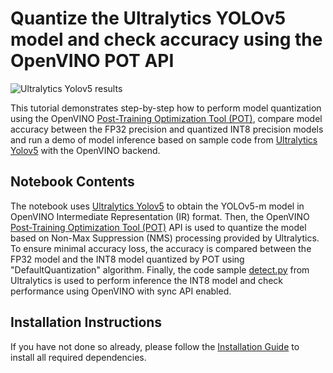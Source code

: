 # Quantize the Ultralytics YOLOv5 model and check accuracy using the OpenVINO POT API

![Ultralytics Yolov5 results](https://user-images.githubusercontent.com/44352144/177097174-cfe78939-e946-445e-9fce-d8897417ef8e.png)


This tutorial demonstrates step-by-step how to perform model quantization using the OpenVINO [Post-Training Optimization Tool (POT)](https://docs.openvino.ai/latest/pot_introduction.html), compare model accuracy between the FP32 precision and quantized INT8 precision models and run a demo of model inference based on sample code from [Ultralytics Yolov5](https://github.com/ultralytics/yolov5) with the OpenVINO backend.

## Notebook Contents

The notebook uses [Ultralytics Yolov5](https://github.com/ultralytics/yolov5) to obtain the YOLOv5-m model in OpenVINO Intermediate Representation (IR) format. Then, the OpenVINO [Post-Training Optimization Tool (POT)](https://docs.openvino.ai/latest/pot_introduction.html) API is used to quantize the model based on Non-Max Suppression (NMS) processing provided by Ultralytics. To ensure minimal accuracy loss, the accuracy is compared between the FP32 model and the INT8 model quantized by POT using "DefaultQuantization" algorithm. Finally, the code sample [detect.py](https://github.com/ultralytics/yolov5/blob/master/detect.py) from Ultralytics is used to perform inference the INT8 model and check performance using OpenVINO with sync API enabled.

## Installation Instructions

If you have not done so already, please follow the [Installation Guide](../../README.md) to install all required dependencies.
